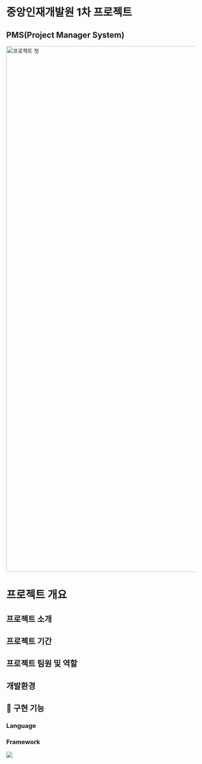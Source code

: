 # 중앙인재개발원 1차 프로젝트 
## PMS(Project Manager System) 

<img width="1397" alt="프로젝트 첫" src="https://github.com/rhkd4129/sundo_project_23501a/assets/77871676/4f6bf9a3-cb4b-411f-9d44-e1f282d13994">

# 프로젝트 개요
## 프로젝트 소개 
## 프로젝트 기간
## 프로젝트 팀원 및 역할
## 개발환경
## 🔭 구현 기능
  <h3>Language</h3>

  <h3>Framework</h3>
    <img src="https://img.shields.io/badge/Spring-6DB33F?style=for-the-badge&logo=Spring&logoColor=white">








